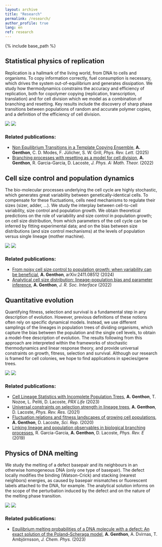 ```yaml
---
layout: archive
title: "Research"
permalink: /research/
author_profile: true
lang: en
ref: research
---
```


{% include base_path %}


<h2> Statistical physics of replication </h2>

<p>
 <div class="row">
  <div class="column-left">

Replication is a hallmark of the living world, from DNA to cells and organisms. To copy information correctly, fuel consumption is necessary, which drives the system out-of-equilibrium and generates dissipation. We study how thermodynamics constrains the accuracy and efficiency of replication, both for copolymer copying (replication, transcription, translation) and for cell division which we model as a combination of branching and resetting. Key results include the discovery of sharp phase transitions between populations of random and accurate polymer copies, and a definition of the efficiency of cell division.

  </div>
  <div class="column-right">
    <img  src="{{"/images/replication_cartoon.svg"}}" class="dark--hidden" >
    <img  src="{{"/images/replication_cartoon_dark.svg"}}" class="light--hidden">
  </div>
 </div> 
</p>

<h3> Related publications: </h3>

  <ul style="list-style-type:disc;">

   <li>
<a href="https://journals.aps.org/prl/abstract/10.1103/PhysRevLett.134.068402">Non Equilibrium Transitions in a Template Copying Ensemble</a>,
<b>A. Genthon</b>, C. D. Modes, F. Jülicher, S. W. Grill, <i>Phys. Rev. Lett.</i> (2025)
   </li>

   <li>
<a href="https://iopscience.iop.org/article/10.1088/1751-8121/ac491a">Branching processes with resetting as a model for cell division</a>,
<b>A. Genthon</b>, R. Garcia-Garcia, D. Lacoste, <i>J. Phys. A: Math. Theor.</i> (2022)
   </li>
  
  </ul>



<h2> Cell size control and population dynamics </h2>

<p>
 <div class="row">
  <div class="column-left">

The bio-molecular processes underlying the cell cycle are highly stochastic, which generates great variability between genetically-identical cells. To compensate for these fluctuations, cells need mechanisms to regulate their sizes (sizer, adder, ...). We study the interplay between cell-to-cell variability, size control and population growth. We obtain theoretical predictions on the role of variability and size control in population growth; on cell size distribution, from which parameters of the cell cycle can be inferred by fitting experimental data; and on the bias between size distributions (and size control mechanisms) at the levels of population versus single lineage (mother machine).


  </div>
  <div class="column-right">
    <img  src="{{"/images/pop_cell.svg"}}" class="dark--hidden" >
    <img  src="{{"/images/pop_cell_dark.svg"}}" class="light--hidden">
  </div>
 </div> 
</p>

<h3> Related publications: </h3>

  <ul style="list-style-type:disc;">

   <li>
<a href="https://arxiv.org/abs/2411.08512">From noisy cell size control to population growth: when variability can be beneficial</a>,
<b>A. Genthon</b>, arXiv:2411.08512 (2024)
   </li>

   <li>
<a href="https://doi.org/10.1098/rsif.2022.0405">Analytical cell size distribution: lineage-population bias and parameter inference</a>,
<b>A. Genthon</b>, <i>J. R. Soc. Interface</i> (2022)
   </li>
  
  </ul>




<h2> Quantitative evolution </h2>

<p>
 <div class="row">
  <div class="column-left">

Quantifying fitness, selection and survival is a fundamental step in any description of evolution. However, previous definitions of these notions often rely on specific dynamical models. Instead, we use different samplings of the lineages in population trees of dividing organisms, which capture the bias between the population and the single cell levels, to obtain a model-free description of evolution. The results following from this approach are interpreted within the frameworks of stochastic thermodynamics and linear response theory, and provide universal constraints on growth, fitness, selection and survival. Although our research is framed for cell colonies, we hope to find applications in species/gene trees.


  </div>
  <div class="column-right">
    <img  src="{{"/images/tree_art.svg"}}" class="dark--hidden" >
    <img  src="{{"/images/tree_art_dark.svg"}}" class="light--hidden">
  </div>
 </div> 
</p>

<h3> Related publications: </h3>

  <ul style="list-style-type:disc;">

   <li>
<a href="https://link.aps.org/doi/10.1103/PRXLife.1.013014">Cell Lineage Statistics with Incomplete Population Trees</a>,
<b>A. Genthon</b>, T. Nozoe, L. Peliti, D. Lacoste, <i>PRX Life</i> (2023)
   </li>

   <li>
<a href="https://journals.aps.org/prresearch/abstract/10.1103/PhysRevResearch.3.023187">Universal constraints on selection strength in lineage trees</a>,
<b>A. Genthon</b>, D. Lacoste, <i>Phys. Rev. Res.</i> (2021)
   </li>
  
   <li>
<a href="https://www.nature.com/articles/s41598-020-68444-x">Fluctuation relations and fitness landscapes of growing cell populations</a>,
<b>A. Genthon</b>, D. Lacoste, <i>Sci. Rep.</i> (2020) 
   </li>

   <li>
<a href="https://journals.aps.org/pre/abstract/10.1103/PhysRevE.99.042413">Linking lineage and population observables in biological branching processes</a>,
R. Garcia-Garcia, <b>A. Genthon</b>, D. Lacoste,
<i>Phys. Rev. E</i> (2019) 
   </li>
  </ul>




<h2> Physics of DNA melting </h2>

<p>
 <div class="row">
  <div class="column-left">

We study the melting of a defect basepair and its neighbours in an otherwise homogeneous DNA (only one type of basepair). The defect locally modifies the binding (Watson-Crick) and stacking (nearest neighbors) energies, as caused by basepair mismatches or fluorescent labels attached to the DNA, for example. The analytical solution informs on the scope of the perturbation induced by the defect and on the nature of the melting phase transition.

  </div>
  <div class="column-right">
    <img  src="{{"/images/DNA_light.svg"}}" class="dark--hidden" >
    <img  src="{{"/images/DNA_light.svg"}}" class="light--hidden">
  </div>
 </div> 
</p>

<h3> Related publications: </h3>

  <ul style="list-style-type:disc;">

   <li>
<a href="https://doi.org/10.1063/5.0168915">Equilibrium melting probabilities of a DNA molecule with a defect: An exact solution of the Poland–Scheraga model</a>,
<b>A. Genthon</b>, A. Dvirnas, T. Ambjörnsson, <i>J. Chem. Phys.</i> (2023)
   </li>

  </ul>



<!-- Old 

Cell division thermodynamics

To study the thermodynamics of cell division, which is an absolutely irreversible process, we split division into two sub-processes: branching, by which a cell duplicates, and resetting, by which the properties of newborn cells are reset to new values. Both processes modify the energy and the entropy of the system, on the basis of which we propose a measure of efficiency for cell division, that is evaluated for different models of cell size control.

Cell size distribution

Cell size homeostasis can only be achieved by specific mechanisms of cell size control, that regulate growth and division. We investigate the effect of the randomness of these mechanisms (target division size, elongation rate, volume asymmetry between sister cells) on the cell size distribution. Because they are correlated with reproductive success, these sources of stochasticity imply biases between the population and lineage distributions. 
-->










<!-- Toggle list for publis -->

<!-- <p>
 <div class="toggle-list-btn">
  <i class="fas fa-caret-right"></i> See related publications
 </div>

 <div class="unravel"> 
  <ul style="list-style-type:circle;">
 </div>
-->




<!-- Test with clickable boxes: -->

<!--
<div class="container">

        <a href="../fluct-lin-tree.html" class="box">
            <div class="thumb">
                <img  src="{{"/images/tree_art.svg"}}" class="dark--hidden" alt="">
    		<img  src="{{"/images/tree_art_dark.svg"}}" class="light--hidden" alt="">
            </div>
            <div class="details">
                <div class="content">
                    <h3>Fluctuations in cell lineages and population trees</h3>
                </div>
            </div>
        </a>

        <a href="../size-dist.html" class="box">
            <div class="thumb">
		<img src="{{"/images/lin_vs_pop_site.svg"}}" class="dark--hidden" alt="">
                <img src="{{"/images/lin_vs_pop_dark_site.svg"}}" class="light--hidden" alt="">
            </div>
            <div class="details">
                <div class="content">
                    <h3>Analytical cell size distributions</h3>
                </div>
            </div>
        </a>
    </div>


<div class="container">

        <a href="/_research/fluct-lin-tree" class="box">
            <div class="thumb">
                <img  src="{{"/images/tree_art.svg"}}" class="dark--hidden" alt="">
    		<img  src="{{"/images/tree_art_dark.svg"}}" class="light--hidden" alt="">
            </div>
            <div class="details">
                <div class="content">
                    <h3>Fluctuations in cell lineages and population trees</h3>
                </div>
            </div>
        </a>

    </div> 
-->

